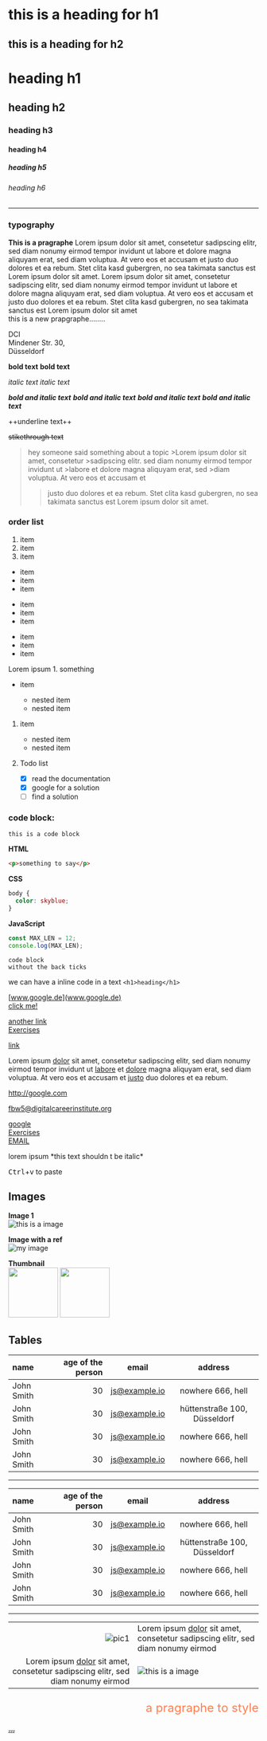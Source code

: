 # this is a heading for h1

## this is a heading for h2

# heading h1

## heading h2

### heading h3

#### heading h4

##### heading h5

###### heading h6

---

### typography

**This is a pragraphe** Lorem ipsum dolor sit amet, consetetur sadipscing elitr, sed diam nonumy eirmod tempor invidunt ut labore et dolore magna aliquyam erat, sed diam voluptua. At vero eos et accusam et justo duo dolores et ea rebum. Stet clita kasd gubergren, no sea takimata sanctus est Lorem ipsum dolor sit amet. Lorem ipsum dolor sit amet, consetetur sadipscing elitr, sed diam nonumy eirmod tempor invidunt ut labore et dolore magna aliquyam erat, sed diam voluptua. At vero eos et accusam et justo duo dolores et ea rebum. Stet clita kasd gubergren, no sea takimata sanctus est Lorem ipsum dolor sit amet  
this is a new prapgraphe........

DCI<br/>Mindener Str. 30,<br>Düsseldorf

**bold text**
**bold text**

_italic text_
_italic text_

_**bold and italic text**_
_**bold and italic text**_
**_bold and italic text_**
**_bold and italic text_**

++underline text++

~~stikethrough text~~

> hey someone said something about a topic >Lorem ipsum dolor sit amet, consetetur >sadipscing elitr.
> sed diam nonumy eirmod tempor invidunt ut >labore et dolore magna aliquyam erat, sed >diam voluptua. At vero eos et accusam et
>
> > justo duo dolores et ea rebum. Stet clita kasd gubergren, no sea takimata sanctus est Lorem ipsum dolor sit amet.

### order list

1. item
1. item
1. item

- item
- item
- item

* item
* item
* item

- item
- item
- item

Lorem ipsum
1\. something

- item

  - nested item
  - nested item

1. item

   - nested item
   - nested item

1. Todo list
   - [x] read the documentation
   - [x] google for a solution
   - [ ] find a solution

### code block:

```
this is a code block
```

**HTML**

```html
<p>something to say</p>
```

**CSS**

```css
body {
  color: skyblue;
}
```

**JavaScript**

```javascript
const MAX_LEN = 12;
console.log(MAX_LEN);
```

    code block
    without the back ticks

we can have a inline code in a text `<h1>heading</h1>`

[www.google.de](www.google.de)  
[click me!](http://website.com/)

[another link](http://website.com/)  
[Exercises](./Exercises.md)

[link](http://website.com "link to click")

Lorem ipsum [dolor][1] sit amet, consetetur sadipscing elitr, sed diam nonumy eirmod tempor invidunt ut [labore][google] et [dolore][1] magna aliquyam erat, sed diam voluptua. At vero eos et accusam et [justo][github] duo dolores et ea rebum.

<http://google.com>

<fbw5@digitalcareerinstitute.org>

<a href="http://google.com">google</a>  
<a href="./Exercises.md">Exercises</a>  
<a href="mailto:fbw5@devugees.org">EMAIL</a>

lorem ipsum \*this text shouldn t be italic\*

<kbd>Ctrl</kbd>+<kbd>v</kbd> to paste

## Images

**Image 1**  
![this is a image](https://dummyimage.com/400)

**Image with a ref**  
![my image][image2]

**Thumbnail**  
<img src="https://dummyimage.com/400/ffff44" width="100" height="100">
<img src="https://dummyimage.com/400/ff4444" style="width:100px">

## Tables

| name       | age of the person | email         | address                      |
| :--------- | ----------------: | ------------- | :--------------------------: |
| John Smith | 30                | js@example.io | nowhere 666, hell            |
| John Smith | 30                | js@example.io | hüttenstraße 100, Düsseldorf |
| John Smith | 30                | js@example.io | nowhere 666, hell            |
| John Smith | 30                | js@example.io | nowhere 666, hell            |

--------------------
| name       | age of the person | email         | address                      |
| :--------- | ----------------: | ------------- | :--------------------------: |
| John Smith | 30                | js@example.io | nowhere 666, hell            |
| John Smith | 30                | js@example.io | hüttenstraße 100, Düsseldorf |
| John Smith | 30                | js@example.io | nowhere 666, hell            |
| John Smith | 30                | js@example.io | nowhere 666, hell            |

[1]: ./Exercise.md
[google]: http://google.de
[github]: http://github.com
[image2]: https://dummyimage.com/400/000/fff "description"

-------------------
|                                                                                        |                                                                                        |
| -------------------------------------------------------------------------------------: | -------------------------------------------------------------------------------------- |
| ![pic1][image2]                                                                        | Lorem ipsum [dolor][1] sit amet, consetetur sadipscing   elitr, sed diam nonumy eirmod |
| Lorem ipsum [dolor][1] sit amet, consetetur sadipscing   elitr, sed diam nonumy eirmod | ![this is a image](https://dummyimage.com/400 "a text for this image")                 |
<p id="par">a pragraphe to style</p>

<style>
    #par{
        color: coral;
        font-size: 24px;
        text-align: right;
    }
</style>

:zzz: